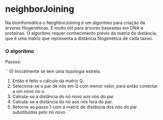 # neighborJoining

Na bioinformática o NeighborJoining é um algoritmo para criação de árvores filogenéticas. É muito útil para árvores baseadas em DNA 
e proteínas. O algoritmo requer conhecimento prévio da matriz de distância, que é uma matriz que representa a distância filogenética 
de cada taxon.

### O algorítmo
Passos:

``
0) Inicialmente se tem uma topologia estrela.
1) Então é feito o cálculo da matriz Q.
2) Seleciona-se o par de nós em Q com menor valor, para então conectar a um novo no u.
3) Calcula-se a distância do nó novo aos nós do par.
4) Calcula-se a distância do nó aos nós fora do par.
5) Retorne ao passo 1 com a matriz de distância dos nós do par substituidos pelo nó novo.
``









